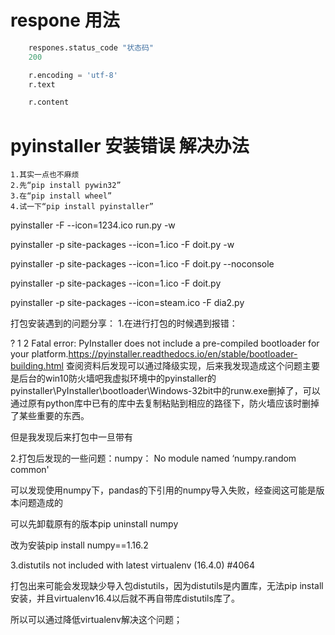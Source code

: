 # respone 用法

``` python
    respones.status_code "状态码"
    200

    r.encoding = 'utf-8'
    r.text

    r.content
```

# pyinstaller 安装错误 解决办法

```
1.其实一点也不麻烦
2.先“pip install pywin32”
3.在“pip install wheel”
4.试一下“pip install pyinstaller”

```


pyinstaller -F --icon=1234.ico run.py -w

pyinstaller -p site-packages --icon=1.ico -F doit.py -w

pyinstaller -p site-packages --icon=1.ico -F doit.py --noconsole

pyinstaller -p site-packages --icon=1.ico -F doit.py

pyinstaller -p site-packages --icon=steam.ico -F dia2.py

 打包安装遇到的问题分享：
1.在进行打包的时候遇到报错：

?
1
2
Fatal error: PyInstaller does not include a pre-compiled bootloader for your
platform.<a href="https://pyinstaller.readthedocs.io/en/stable/bootloader-building.html">https://pyinstaller.readthedocs.io/en/stable/bootloader-building.html</a>
查阅资料后发现可以通过降级实现，后来我发现造成这个问题主要是后台的win10防火墙吧我虚拟环境中的pyinstaller的pyinstaller\PyInstaller\bootloader\Windows-32bit中的runw.exe删掉了，可以通过原有python库中已有的库中去复制粘贴到相应的路径下，防火墙应该时删掉了某些重要的东西。

但是我发现后来打包中一旦带有

2.打包后发现的一些问题：numpy： No module named ‘numpy.random common'

可以发现使用numpy下，pandas的下引用的numpy导入失败，经查阅这可能是版本问题造成的

可以先卸载原有的版本pip uninstall numpy

改为安装pip install numpy==1.16.2

 3.distutils not included with latest virtualenv (16.4.0) #4064

打包出来可能会发现缺少导入包distutils，因为distutils是内置库，无法pip install 安装，并且virtualenv16.4以后就不再自带库distutils库了。

所以可以通过降低virtualenv解决这个问题；